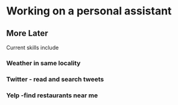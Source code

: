 # Working on a personal assistant
## More Later
Current skills include
### Weather in same locality
### Twitter - read and search tweets
### Yelp -find restaurants near me
